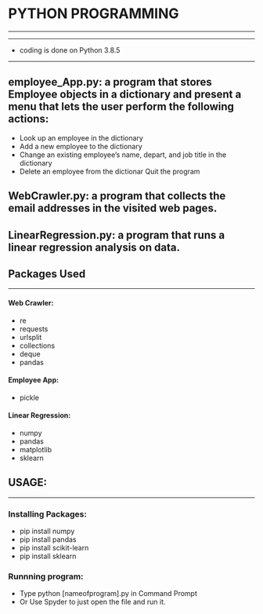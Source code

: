 # PYTHON PROGRAMMING
***
***
* coding is done on Python 3.8.5
***
## employee_App.py: a program that stores Employee objects in a dictionary and present a menu that lets the user perform the following actions:
* Look up an employee in the dictionary
* Add a new employee to the dictionary
* Change an existing employee’s name, depart, and job title in the dictionary
* Delete an employee from the dictionar	Quit the program

## WebCrawler.py: a program that collects the email addresses in the visited web pages.

## LinearRegression.py: a program that runs a linear regression analysis on data. 

## Packages Used
***
#### Web Crawler:
* re
* requests
* urlsplit
* collections
* deque
* pandas
#### Employee App:
* pickle
#### Linear Regression:
* numpy 
* pandas
* matplotlib
* sklearn


## USAGE:
***
### Installing Packages:
* pip install numpy
* pip install pandas
* pip install scikit-learn
* pip install sklearn

### Runnning program:
* Type python [nameofprogram].py in Command Prompt
* Or Use Spyder to just open the file and run it.
